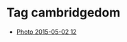 <!--
title: Tag cambridgedom
date: 2020-06-28T14:56:50.408Z
tags:
-->
# Tag cambridgedom

 * [Photo 2015-05-02 12](117933266427.md)